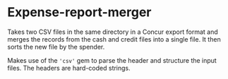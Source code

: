 # Expense-report-merger

Takes two CSV files in the same directory in a Concur export format and merges the records from the cash and credit files into a single file. It then sorts the new file by the spender.

Makes use of the `'csv'` gem to parse the header and structure the input files. The headers are hard-coded strings. 
